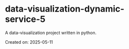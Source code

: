 # data-visualization-dynamic-service-5

A data-visualization project written in python.

Created on: 2025-05-11
